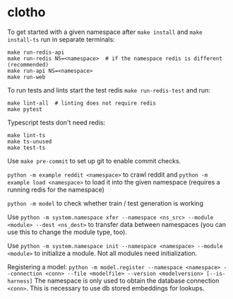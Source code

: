 # clotho

To get started with a given namespace after `make install` and `make install-ts`
run in separate terminals:

```
make run-redis-api
make run-redis NS=<namespace>  # if the namespace redis is different (recommended)
make run-api NS=<namespace>
make run-web
```

To run tests and lints start the test redis `make run-redis-test` and run:

```
make lint-all  # linting does not require redis
make pytest
```

Typescript tests don't need redis:

```
make lint-ts
make ts-unused
make test-ts
```

Use `make pre-commit` to set up git to enable commit checks.

`python -m example reddit <namespace>` to crawl reddit and
`python -m example load <namespace>` to load it into the given namespace
(requires a running redis for the namespace)

`python -m model` to check whether train / test generation is working

Use `python -m system.namespace xfer --namespace <ns_src> --module <module> --dest <ns_dest>`
to transfer data between namespaces (you can use this to change the module type, too).

Use `python -m system.namespace init --namespace <namespace> --module <module>` to initialize a module.
Not all modules need initialization.

Registering a model:
`python -m model.register --namespace <namespace> --connection <conn> --file <modelfile> --version <modelversion> [--is-harness]`
The namespace is only used to obtain the database connection `<conn>`.
This is necessary to use db stored embeddings for lookups.
